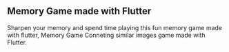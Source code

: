 ## Memory Game made with Flutter

Sharpen your memory and spend time playing this fun memory game made with flutter, Memory Game Conneting similar images game made with Flutter.



